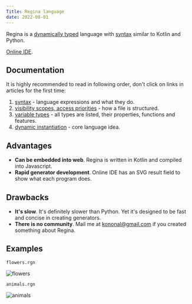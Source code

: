 ```yaml
---
Title: Regina language
date: 2022-08-01
---
```


Regina is a [dynamically typed](typization) language with [syntax](syntax) similar to
Kotlin and Python.

[Online IDE](https://llesha.gtihub.io/regina-ide).

## Documentation

It is highly recommended to read in following order, don't click on links in articles for the first
time:

1. [syntax](syntax) - language expressions and what they do.
2. [visibility scopes, access priorities](scopes) - how a file is structured.
3. [variable types](types) - all types are listed, their properties, functions and features.
4. [dynamic instantiation](dynamic-instantiation) - core language idea.



## Advantages

* **Can be embedded into web**. Regina is written in Kotlin and compiled into Javascript.
* **Rapid generator development**. Online IDE has an SVG result field to show what each program does.

## Drawbacks

* **It's slow**. It's definitely slower than Python. Yet it's designed to be fast and concise in
  creating generators.
* **There is no community**. Mail me at kononal@gmail.com if you created
  something about Regina.

## Examples

`flowers.rgn`

![flowers](/images/flowers_example.png)

`animals.rgn`

![animals](/images/animals_example.png)

